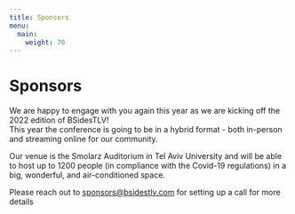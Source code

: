 ```yaml
---
title: Sponsors
menu:
  main:
    weight: 70
---
```


# Sponsors

We are happy to engage with you again this year as we are kicking off the 2022 edition of BSidesTLV!  
This year the conference is going to be in a hybrid format - both in-person and streaming online for our community.

Our venue is the Smolarz Auditorium in Tel Aviv University and will be able to host up to 1200 people (in compliance with the Covid-19 regulations) in a big, wonderful, and air-conditioned space.

Please reach out to sponsors@bsidestlv.com for setting up a call for more details

<!-- {{% partners categories="platinum,gold,silver,partners" %}}## BSidesTLV 2022 is proudly sponsored by{{% /partners %}} -->
